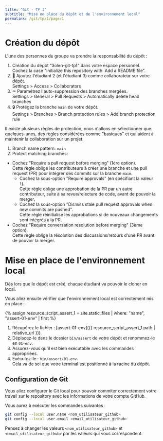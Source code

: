 ```yaml
---
title: "Git - TP 1"
subtitle: "Mise en place du dépôt et de l'environnement local"
permalink: /git/tp/1/page/1
---
```


# Création du dépôt

L'une des personnes du groupe va prendre la responsabilité du dépôt :

1. Création du dépôt "3olen-git-tp1" dans votre espace personnel.
   <br>Cochez la case "Initialize this repository with: Add a README file".
2. 👥 Ajoutez l'étudiant 2 (et l'étudiant 3) comme collaborateur sur votre dépôt.
   <br>Settings > Access > Collaborators
3. ⚰️ Paramétrez l'auto-suppression des branches mergées.
   <br>Settings > General > Pull Requests > Automatically delete head branches
4. 🔒️ Protégez la branche `main` de votre dépôt.
   <br>Settings > Branches > Branch protection rules > Add branch protection rule

Il existe plusieurs règles de protection, nous n'allons en sélectionner que quelques-unes, des règles considérées comme
"basiques" et qui aident à maintenir la collaboration sur un projet.

1. Branch name pattern: `main`
2. Protect matching branches:
* Cochez "Require a pull request before merging" (1ère option).
  <br>Cette règle oblige les contributeurs à créer une branche et une pull request (PR) pour intégrer des commits sur
  la branche `main`.
    - Cochez la sous-option "Require approvals" (en spécifiant la valeur `1`).
      <br>Cette règle oblige une approbation de la PR par un autre contributeur, suite à sa revue/relecture de code,
      avant de pouvoir la merger.
    - Cochez la sous-option "Dismiss stale pull request approvals when new commits are pushed".
      <br>Cette règle réinitialise les approbations si de nouveaux changements sont intégrés à la PR.
* Cochez "Require conversation resolution before merging" (3ème option).
  <br>Cette règle oblige la résolution des discussions/retours d'une PR avant de pouvoir la merger.

# Mise en place de l'environnement local

Dès lors que le dépôt est créé, chaque étudiant va pouvoir le cloner en local.

Vous allez ensuite vérifier que l'environnement local est correctement mis en place :

{% assign resource_script_assert_1 = site.static_files | where: "name", "assert-01-env" | first %}

1. Récupérez le fichier : [assert-01-env]({{ resource_script_assert_1.path | relative_url }}).
2. Déplacez-le dans le dossier `bin/assert` de votre dépôt et renommez-le en `01-env`.
3. Assurez-vous qu'il est bien exécutable avec les commandes appropriées.
4. Exécutez-le : `bin/assert/01-env`.
   <br>Cela va de soi que votre terminal est positionné à la racine du dépôt.

## Configuration de Git

Vous allez configurer le Git local pour pouvoir commiter correctement votre travail sur le repository avec les
informations de votre compte GitHub.

Vous aurez à exécuter les commandes suivantes :

```bash
git config --local user.name <nom_utilisateur_github>
git config --local user.email <email_utilisateur_github>
```

Pensez à changer les valeurs `<nom_utilisateur_github>` et `<email_utilisateur_github>` par les valeurs qui vous
correspondent.
